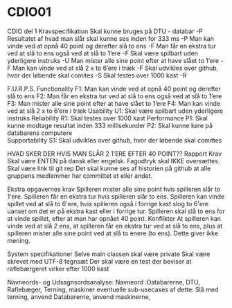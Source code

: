# CDIO01
CDIO del 1
Kravspecifikation
Skal kunne bruges på DTU - databar -P
Resultatet af hvad man slår skal kunne ses inden for 333 ms -P
Man kan vinde ved at opnå 40 point og derefter slå to ens -F
Man får en ekstra tur ved at slå to ens også ved at slå to 1’ere -F
Skal være spilbart uden yderligere instruks -U
Man mister alle sine point efter at have slået to 1’ere -F
Man kan vinde ved at slå 2 x to 6’ere i træk -F
Skal udvikles over github, hvor der løbende skal comites -S
Skal testes over 1000 kast -R

F.U.R.P.S.
Functionality
F1: Man kan vinde ved at opnå 40 point og derefter slå to ens
F2: Man får en ekstra tur ved at slå to ens også ved at slå to 1’ere
F3: Man mister alle sine point efter at have slået to 1’ere
F4: Man kan vinde ved at slå 2 x to 6’ere i træk
Usability
U1: Skal være spilbart uden yderligere instruks
Reliability
R1: Skal testes over 1000 kast
Performance
P1: Skal kunne modtage resultat inden 333 millisekunder
P2: Skal kunne køre på databarens computere  
Supportability
S1: Skal udvikles over github, hvor der løbende skal comittes

HVAD SKER DER HVIS MAN SLÅR 2 1’ERE EFTER 40 POINT??
Rapport Krav
Skal være ENTEN på dansk eller engelsk. Fagudtryk skal IKKE oversættes.
Skal være link til git rep
Det skal kunne ses af historien på github at alle gruppens medlemmer har committet et eller andet.

Ekstra opgavernes krav
Spilleren mister alle sine point hvis spilleren slår to 1'ere.
Spilleren får en ekstra tur hvis spilleren slår to ens.
Spilleren kan vinde spillet ved at slå to 6'ere, hvis spilleren også i forrige kast slog to 6'ere uanset om det er på ekstra kast eller i forrige tur.
Spilleren skal slå to ens for at vinde spillet, efter at man har opnået 40 point.
Konflikter
At spilleren kan vinde ved at slå 2 ens, at spilleren får en ekstra tur ved at slå to ens, plus at spilleren mister alle sine point ved at slå to enere (to ens). Dette giver ikke mening.

System specifikationer
Selve main classen skal være private
Skal være skrevet med UTF-8 tegnsæt
Der skal være en test der beviser at raflebærgeret virker efter 1000 kast

Navneords- og Udsagnsordsanalyse:
Navneord :Databarerne, DTU, Raflebæger, Terning, maskiner
eventuelle sub-usecases af dette: Slå med terning, anvend Databarerne, anvend maskinerne, 
